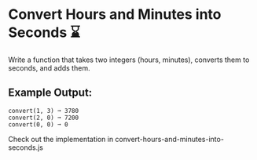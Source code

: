 # Convert Hours and Minutes into Seconds ⌛
Write a function that takes two integers (hours, minutes), converts them to seconds, and adds them.

## Example Output:
```
convert(1, 3) ➞ 3780
convert(2, 0) ➞ 7200
convert(0, 0) ➞ 0
```
Check out the implementation in convert-hours-and-minutes-into-seconds.js
